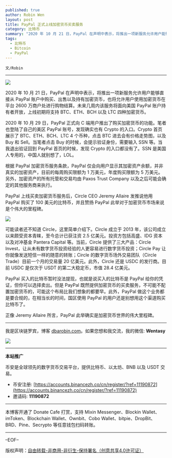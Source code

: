 ```yaml
---
published: true
author: Robin Wen
layout: post
title: PayPal 正式上线加密货币买卖服务
category: 比特币
summary: "2020 年 10 月 21 日，PayPal 在声明中表示，将推出一项新服务允许用户能够直接从 PayPal 账户中购买、出售以及持有加密货币，也将允许用户使用加密货币在平台 2600 万商户处进行购物结算。未来几周内该服务将面向美国 PayPal 账户持有者开放，上线初期将支持 BTC、ETH、BCH 以及 LTC 四种加密货币。PayPal 买入的比特币暂时没法提现，也就是说买入的比特币是 PayPal 给你的凭证，但你可以选择卖出。但是 PayPal 既然提供加密货币的买卖服务，不可能不配置加密货币的，可能这个布局比我们想象的都要早。此外，PayPal 做这个业务都是要合规的，在相当长的时间，国区使用 PayPal 的用户还是别想用这个渠道购买比特币了。"
tags:
  - 比特币
  - Bitcoin
  - PayPal
---
```


`文/Robin`

***

![](https://cdn.dbarobin.com/a7z6ivq.png)

2020 年 10 月 21 日，PayPal 在声明中表示，将推出一项新服务允许用户能够直接从 PayPal 账户中购买、出售以及持有加密货币，也将允许用户使用加密货币在平台 2600 万商户处进行购物结算。未来几周内该服务将面向美国 PayPal 账户持有者开放，上线初期将支持 BTC、ETH、BCH 以及 LTC 四种加密货币。

2020 年 10 月 29 日，PayPal 正式向 C 端用户推出了购买加密货币的功能。笔者也登陆了自己的美区 PayPal 账号，发现确实也有 Crypto 的入口。Crypto 首页展示了 BTC、ETH、BCH、LTC 4 个币种，点击 BTC 进去会有价格走势图，以及 Buy 和 Sell。当笔者点击 Buy 的时候，会提示验证身份，需要输入 SSN 等。当我退出验证回到 PayPal 首页的时候，发现 Crypto 的入口都没有了。SSN 是美国人专用的，中国人就别想了，LOL。

根据 PayPal 加密货币服务条款，PayPal 仅会向用户显示其加密资产余额，并非真实的加密资产，目前的每周购买限额为 1 万美元，年度购买限额为 5 万美元。另外，加密资产的所有托管和交易均由 Paxos Trust Company 以及之后可能会确定的其他服务商来执行。

PayPal 上线买卖加密货币服务后，Circle CEO Jeremy Allaire 发推说他用 PayPal 购买了 100 美元的比特币，并且赞扬 PayPal 此举对于加密货币市场来说是个伟大的里程碑。

![](https://cdn.dbarobin.com/cvngmnl.png)

可能读者还不知道 Circle，这里简单介绍下。Circle 成立于 2013 年，该公司成立以来颇受资本青睐，至今总计已获注资 2.5 亿美元。投资方包括高盛、IDG 资本以及对冲基金 Pantera Capital 等。当前，Circle 提供了三大产品：Circle Invest，让从未有数字货币投资经验的人更容易进行数字货币投资；Circle Pay 让你就像发送短信一样的随意的转账；Circle 的数字货币场外交易团队（Circle Trade）目前一个月的交易量 20 亿美元。此外，Circle 还是 USDC 的发行商。目前 USDC 是仅次于 USDT 的第二大稳定币，市值 28.4 亿美元。

PayPal 买入的比特币暂时没法提现，也就是说买入的比特币是 PayPal 给你的凭证，但你可以选择卖出。但是 PayPal 既然提供加密货币的买卖服务，不可能不配置加密货币的，可能这个布局比我们想象的都要早。此外，PayPal 做这个业务都是要合规的，在相当长的时间，国区使用 PayPal 的用户还是别想用这个渠道购买比特币了。

正像 Jeremy Allaire 所言，PayPal 此举确实是加密货币世界的伟大里程碑。

***

我是区块链罗宾，博客 [dbarobin.com](https://dbarobin.com/)。如果您想和我交流，我的微信: **Wentasy**

![](https://cdn.dbarobin.com/v4yywe2.png)

***

**本站推广**

币安是全球领先的数字货币交易平台，提供比特币、以太坊、BNB 以及 USDT 交易。

* 币安注册: [https://accounts.binancezh.co/cn/register/?ref=11190872](https://accounts.binancezh.co/cn/register/?ref=11190872)
* 邀请码: **11190872**

***

本博客开通了 Donate Cafe 打赏，支持 Mixin Messenger、Blockin Wallet、imToken、Blockchain Wallet、Ownbit、Cobo Wallet、bitpie、DropBit、BRD、Pine、Secrypto 等任意钱包扫码转账。

<center>
    <div class="--donate-button"
         data-button-id="f8b9df0d-af9a-460d-8258-d3f435445075"
    ></div>
</center>

***

–EOF–

版权声明：[自由转载-非商用-非衍生-保持署名（创意共享4.0许可证）](http://creativecommons.org/licenses/by-nc-nd/4.0/deed.zh)